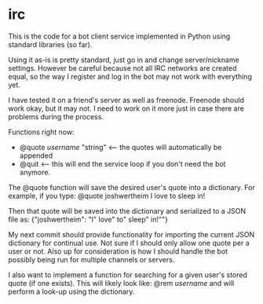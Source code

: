 irc
===

This is the code for a bot client service implemented in Python using standard libraries (so far).

Using it as-is is pretty standard, just go in and change server/nickname settings. However be careful because not all IRC networks are created equal, so the way I register and log in the bot may not work with everything yet.

I have tested it on a friend's server as well as freenode. Freenode should work okay, but it may not. I need to work on it more just in case there are problems during the process.

Functions right now:

* @quote *username* "string" <-- the quotes will automatically be appended
* @quit <-- this will end the service loop if you don't need the bot anymore.

The @quote function will save the desired user's quote into a dictionary. For example, if you type:
@quote joshwertheim I love to sleep in!

Then that quote will be saved into the dictionary and serialized to a JSON file as:
{"joshwertheim": "I\" love\" to\" sleep\" in!\""}

My next commit should provide functionality for importing the current JSON dictionary for continual use. Not sure if I should only allow one quote per a user or not. Also up for consideration is how I should handle the bot possibly being run for multiple channels or servers.

I also want to implement a function for searching for a given user's stored quote (if one exists). This will likely look like: @rem *username* and will perform a look-up using the dictionary.
